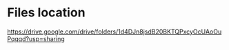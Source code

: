 # Files location 
https://drive.google.com/drive/folders/1d4DJn8jsdB20BKTQPxcyOcUAoOuPqqqd?usp=sharing
